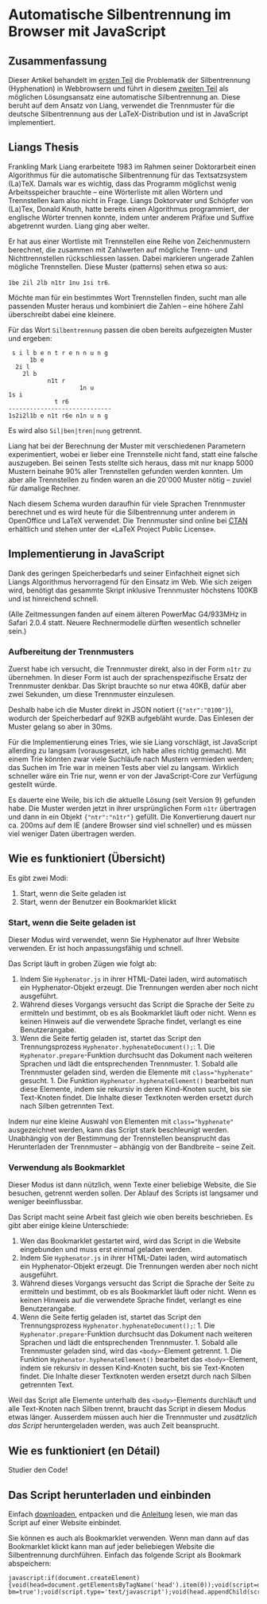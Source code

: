 # Automatische Silbentrennung im Browser mit JavaScript #

## Zusammenfassung ##
Dieser Artikel behandelt im [ersten Teil](http://code.google.com/p/hyphenator/wiki/1SilbentrennungInHTML) die Problematik der Silbentrennung (Hyphenation) in Webbrowsern und führt in diesem  [zweiten Teil](http://code.google.com/p/hyphenator/wiki/2AutomatischeSilbentrennungMitJS) als möglichen Lösungsansatz eine automatische Silbentrennung an. Diese beruht auf dem Ansatz von Liang, verwendet die Trennmuster für die deutsche Silbentrennung aus der LaTeX-Distribution und ist in JavaScript implementiert.

## Liangs Thesis ##
Frankling Mark Liang erarbeitete 1983 im Rahmen seiner Doktorarbeit einen Algorithmus für die automatische Silbentrennung für das Textsatzsystem (La)TeX. Damals war es wichtig, dass das Programm möglichst wenig Arbeitsspeicher brauchte – eine Wörterliste mit allen Wörtern und Trennstellen kam also nicht in Frage.
Liangs Doktorvater und Schöpfer von (La)Tex, Donald Knuth, hatte bereits einen Algorithmus programmiert, der englische Wörter trennen konnte, indem unter anderem Präfixe und Suffixe abgetrennt wurden. Liang ging aber weiter.

Er hat aus einer Wortliste mit Trennstellen eine Reihe von Zeichenmustern berechnet, die zusammen mit Zahlwerten auf mögliche Trenn- und Nichttrennstellen rückschliessen lassen. Dabei markieren ungerade Zahlen mögliche Trennstellen. Diese Muster (patterns) sehen etwa so aus:

`1be 2il 2lb n1tr 1nu 1si tr6`.

Möchte man für ein bestimmtes Wort Trennstellen finden, sucht man alle passenden Muster heraus und kombiniert die Zahlen – eine höhere Zahl überschreibt dabei eine kleinere.

Für das Wort `Silbentrennung` passen die oben bereits aufgezeigten Muster und ergeben:

```
 s i l b e n t r e n n u n g 
      1b e
  2i l
    2l b
           n1t r
                    1n u
1s i
             t r6
-----------------------------
1s2i2l1b e n1t r6e n1n u n g
```
Es wird also `Sil|ben|tren|nung` getrennt.

Liang hat bei der Berechnung der Muster mit verschiedenen Parametern experimentiert, wobei er lieber eine Trennstelle nicht fand, statt eine falsche auszugeben. Bei seinen Tests stellte sich heraus, dass mit nur knapp 5000 Mustern beinahe 90% aller Trennstellen gefunden werden konnten. Um aber alle Trennstellen zu finden waren an die 20'000 Muster nötig – zuviel für damalige Rechner.

Nach diesem Schema wurden daraufhin für viele Sprachen Trennmuster berechnet und es wird heute für die Silbentrennung unter anderem in OpenOffice und LaTeX verwendet.
Die Trennmuster sind online bei [CTAN](http://www.ctan.org/tex-archive/language/hyphenation/") erhältlich und stehen unter der «LaTeX Project Public License».

## Implementierung in JavaScript ##
Dank des geringen Speicherbedarfs und seiner Einfachheit eignet sich Liangs Algorithmus hervorragend für den Einsatz im Web. Wie sich zeigen wird, benötigt das gesammte Skript inklusive Trennmuster höchstens 100KB und ist hinreichend schnell.

(Alle Zeitmessungen fanden auf einem älteren PowerMac G4/933MHz in Safari 2.0.4 statt. Neuere Rechnermodelle dürften wesentlich schneller sein.)

### Aufbereitung der Trennmusters ###
Zuerst habe ich versucht, die Trennmuster direkt, also in der Form `n1tr` zu übernehmen. In dieser Form ist auch der sprachenspezifische Ersatz der Trennmuster denkbar. Das Skript brauchte so nur etwa 40KB, dafür aber zwei Sekunden, um diese Trennmuster einzulesen.

Deshalb habe ich die Muster direkt in JSON notiert (`{"ntr":"0100"}`), wodurch der Speicherbedarf auf 92KB aufgebläht wurde. Das Einlesen der Muster gelang so aber in 30ms.

Für die Implementierung eines Tries, wie sie Liang vorschlägt, ist JavaScript allerding zu langsam (vorausgesetzt, ich habe alles richtig gemacht). Mit einem Trie könnten zwar viele Suchläufe nach Mustern vermieden werden; das Suchen im Trie war in meinen Tests aber viel zu langsam. Wirklich schneller wäre ein Trie nur, wenn er von der JavaScript-Core zur Verfügung gestellt würde.

Es dauerte eine Weile, bis ich die aktuelle Lösung (seit Version 9) gefunden habe. Die Muster werden jetzt in ihrer ursprünglichen Form `n1tr` übertragen und dann in ein Objekt `{"ntr":"n1tr"}` gefüllt. Die Konvertierung dauert nur ca. 200ms auf dem IE (andere Browser sind viel schneller) und es müssen viel weniger Daten übertragen werden.

## Wie es funktioniert (Übersicht) ##
Es gibt zwei Modi:
  1. Start, wenn die Seite geladen ist
  1. Start, wenn der Benutzer ein Bookmarklet klickt

### Start, wenn die Seite geladen ist ###
Dieser Modus wird verwendet, wenn Sie Hyphenator auf Ihrer Website verwenden. Er ist hoch anpassungsfähig und schnell.

Das Script läuft in groben Zügen wie folgt ab:
  1. Indem Sie `Hyphenator.js` in ihrer HTML-Datei laden, wird automatisch ein Hyphenator-Objekt erzeugt. Die Trennungen werden aber noch nicht ausgeführt.
  1. Während dieses Vorgangs versucht das Script die Sprache der Seite zu ermitteln und bestimmt, ob es als Bookmarklet läuft oder nicht. Wenn es keinen Hinweis auf die verwendete Sprache findet, verlangt es eine Benutzerangabe.
  1. Wenn die Seite fertig geladen ist, startet das Script den Trennungsprozess `Hyphenator.hyphenateDocument();`:
    1. Die `Hyphenator.prepare`-Funktion durchsucht das Dokument nach weiteren Sprachen und lädt die entsprechenden Trennmuster.
    1. Sobald alle Trennmuster geladen sind, werden die Elemente mit `class="hyphenate"` gesucht.
    1. Die Funktion `Hyphenator.hyphenateElement()` bearbeitet nun diese Elemente, indem sie rekursiv in deren Kind-Knoten sucht, bis sie Text-Knoten findet. Die Inhalte dieser Textknoten werden ersetzt durch nach Silben getrennten Text.

Indem nur eine kleine Auswahl von Elementen mit `class="hyphenate"`  ausgezeichnet werden, kann das Script stark beschleunigt werden. Unabhängig von der Bestimmung der Trennstellen beansprucht das Herunterladen der Trennmuster – abhängig von der Bandbreite – seine Zeit.

### Verwendung als Bookmarklet ###
Dieser Modus ist dann nützlich, wenn Texte einer beliebige Website, die Sie besuchen, getrennt werden sollen. Der Ablauf des Scripts ist langsamer und weniger beeinflussbar.

Das Script macht seine Arbeit fast gleich wie oben bereits beschrieben. Es gibt aber einige kleine Unterschiede:
  1. Wen das Bookmarklet gestartet wird, wird das Script in die Website eingebunden und muss erst einmal geladen werden.
  1. Indem Sie `Hyphenator.js` in ihrer HTML-Datei laden, wird automatisch ein Hyphenator-Objekt erzeugt. Die Trennungen werden aber noch nicht ausgeführt.
  1. Während dieses Vorgangs versucht das Script die Sprache der Seite zu ermitteln und bestimmt, ob es als Bookmarklet läuft oder nicht. Wenn es keinen Hinweis auf die verwendete Sprache findet, verlangt es eine Benutzerangabe.
  1. Wenn die Seite fertig geladen ist, startet das Script den Trennungsprozess `Hyphenator.hyphenateDocument();`:
    1. Die `Hyphenator.prepare`-Funktion durchsucht das Dokument nach weiteren Sprachen und lädt die entsprechenden Trennmuster.
    1. Sobald alle Trennmuster geladen sind, wird das `<body>`-Element getrennt.
    1. Die Funktion `Hyphenator.hyphenateElement()` bearbeitet das `<body>`-Element, indem sie rekursiv in dessen Kind-Knoten sucht, bis sie Text-Knoten findet. Die Inhalte dieser Textknoten werden ersetzt durch nach Silben getrennten Text.

Weil das Script alle Elemente unterhalb des `<body>`-Elements durchläuft und alle Text-Knoten nach Silben trennt, braucht das Script in diesem Modus etwas länger. Ausserdem müssen auch hier die Trennmuster und _zusätzlich das Script_ heruntergeladen werden, was auch Zeit beansprucht.

## Wie es funktioniert (en Détail) ##
Studier den Code!

## Das Script herunterladen und einbinden ##
Einfach [downloaden](http://code.google.com/p/hyphenator/downloads/list), entpacken und die [Anleitung](3Anleitung.md) lesen, wie man das Script auf einer Website einbindet.

Sie können es auch als Bookmarklet verwenden. Wenn man dann auf das Bookmarklet klickt kann man auf jeder beliebiegen Website die Silbentrennung durchführen.
Einfach das folgende Script als Bookmark abspeichern:

```
javascript:if(document.createElement){void(head=document.getElementsByTagName('head').item(0));void(script=document.createElement('script'));void(script.src='http://www.mnn.ch/hyph/v5/Hyphenator.js?bm=true');void(script.type='text/javascript');void(head.appendChild(script));}
```